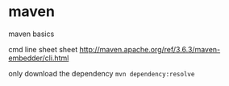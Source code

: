 # maven
maven basics

cmd line sheet sheet
http://maven.apache.org/ref/3.6.3/maven-embedder/cli.html

only download the dependency 
`mvn dependency:resolve`
